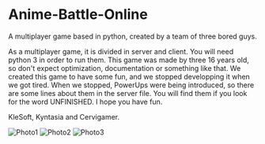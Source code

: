 # Anime-Battle-Online
A multiplayer game based in python, created by a team of three bored guys.

As a multiplayer game, it is divided in server and client. You will need python 3 in order to run them. 
This game was made by three 16 years old, so don't expect optimization, documentation or something like that. We created this game to have some fun, and we stopped developping it when we got tired. When we stopped, PowerUps were being introduced, so there are some lines about them in the server file. You will find them if you look for the word UNFINISHED. I hope you have fun.

KleSoft, Kyntasia and Cervigamer.

![Photo1](https://i.imgur.com/ZpI7lVd.png)
![Photo2](https://i.imgur.com/zCKMtAR.png)
![Photo3](https://i.imgur.com/sRoC34S.png)



